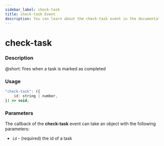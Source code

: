 ```yaml
---
sidebar_label: check-task
title: check-task Event
description: You can learn about the check-task event in the documentation of the DHTMLX JavaScript To Do List library. Browse developer guides and API reference, try out code examples and live demos, and download a free 30-day evaluation version of DHTMLX To Do List.
---
```


# check-task

### Description

@short: fires when a task is marked as completed

### Usage

~~~js
"check-task": ({
    id: string | number,
}) => void;
~~~

### Parameters

The callback of the **check-task** event can take an object with the following parameters:

- `id` - (required) the id of a task